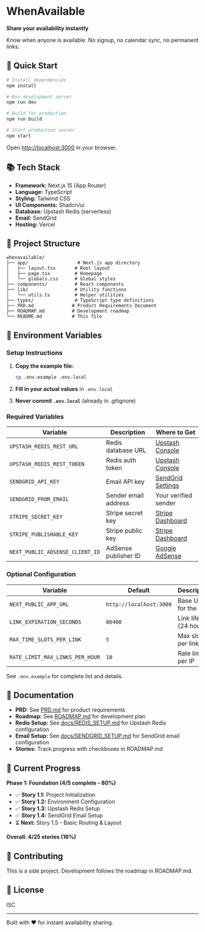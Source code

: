 # WhenAvailable

**Share your availability instantly**

Know when anyone is available. No signup, no calendar sync, no permanent links.

## 🚀 Quick Start

```bash
# Install dependencies
npm install

# Run development server
npm run dev

# Build for production
npm run build

# Start production server
npm start
```

Open [http://localhost:3000](http://localhost:3000) in your browser.

## 📚 Tech Stack

- **Framework:** Next.js 15 (App Router)
- **Language:** TypeScript
- **Styling:** Tailwind CSS
- **UI Components:** Shadcn/ui
- **Database:** Upstash Redis (serverless)
- **Email:** SendGrid
- **Hosting:** Vercel

## 📁 Project Structure

```
whenavailable/
├── app/                  # Next.js app directory
│   ├── layout.tsx       # Root layout
│   ├── page.tsx         # Homepage
│   └── globals.css      # Global styles
├── components/          # React components
├── lib/                 # Utility functions
│   └── utils.ts         # Helper utilities
├── types/               # TypeScript type definitions
├── PRD.md              # Product Requirements Document
├── ROADMAP.md          # Development roadmap
└── README.md           # This file
```

## 🔧 Environment Variables

### Setup Instructions

1. **Copy the example file:**
   ```bash
   cp .env.example .env.local
   ```

2. **Fill in your actual values** in `.env.local`

3. **Never commit `.env.local`** (already in .gitignore)

### Required Variables

| Variable | Description | Where to Get |
|----------|-------------|--------------|
| `UPSTASH_REDIS_REST_URL` | Redis database URL | [Upstash Console](https://console.upstash.com/redis) |
| `UPSTASH_REDIS_REST_TOKEN` | Redis auth token | [Upstash Console](https://console.upstash.com/redis) |
| `SENDGRID_API_KEY` | Email API key | [SendGrid Settings](https://app.sendgrid.com/settings/api_keys) |
| `SENDGRID_FROM_EMAIL` | Sender email address | Your verified sender |
| `STRIPE_SECRET_KEY` | Stripe secret key | [Stripe Dashboard](https://dashboard.stripe.com/apikeys) |
| `STRIPE_PUBLISHABLE_KEY` | Stripe public key | [Stripe Dashboard](https://dashboard.stripe.com/apikeys) |
| `NEXT_PUBLIC_ADSENSE_CLIENT_ID` | AdSense publisher ID | [Google AdSense](https://www.google.com/adsense) |

### Optional Configuration

| Variable | Default | Description |
|----------|---------|-------------|
| `NEXT_PUBLIC_APP_URL` | `http://localhost:3000` | Base URL for the app |
| `LINK_EXPIRATION_SECONDS` | `86400` | Link lifetime (24 hours) |
| `MAX_TIME_SLOTS_PER_LINK` | `5` | Max slots per link |
| `RATE_LIMIT_MAX_LINKS_PER_HOUR` | `10` | Rate limit per IP |

See `.env.example` for complete list and details.

## 📖 Documentation

- **PRD:** See [PRD.md](./PRD.md) for product requirements
- **Roadmap:** See [ROADMAP.md](./ROADMAP.md) for development plan
- **Redis Setup:** See [docs/REDIS_SETUP.md](./docs/REDIS_SETUP.md) for Upstash Redis configuration
- **Email Setup:** See [docs/SENDGRID_SETUP.md](./docs/SENDGRID_SETUP.md) for SendGrid email configuration
- **Stories:** Track progress with checkboxes in ROADMAP.md

## 🎯 Current Progress

**Phase 1: Foundation (4/5 complete - 80%)**

- ✅ **Story 1.1:** Project Initialization
- ✅ **Story 1.2:** Environment Configuration
- ✅ **Story 1.3:** Upstash Redis Setup
- ✅ **Story 1.4:** SendGrid Email Setup
- ⏳ **Next:** Story 1.5 - Basic Routing & Layout

**Overall: 4/25 stories (16%)**

## 🤝 Contributing

This is a side project. Development follows the roadmap in ROADMAP.md.

## 📄 License

ISC

---

Built with ❤️ for instant availability sharing.
